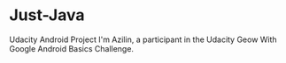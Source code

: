 # Just-Java
Udacity Android Project
I'm Azilin, a participant in the Udacity Geow With Google Android Basics Challenge.

